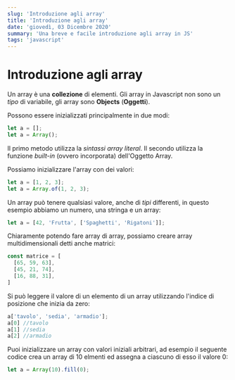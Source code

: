 ```yaml
---
slug: 'Introduzione agli array'
title: 'Introduzione agli array'
date: 'giovedì, 03 Dicembre 2020'
summary: 'Una breve e facile introduzione agli array in JS'
tags: 'javascript'
---
```


# Introduzione agli array

Un array è una **collezione** di elementi.
Gli array in Javascript non sono un *tipo* di variabile, gli array sono **Objects** (**Oggetti**).

Possono essere inizializzati principalmente in due modi:

```js
let a = [];
let a = Array();
```

Il primo metodo utilizza la *sintassi array literal*. Il secondo utilizza la funzione *built-in* (ovvero incorporata) dell'Oggetto Array.

Possiamo inizializzare l'array con dei valori:

```js
let a = [1, 2, 3];
let a = Array.of(1, 2, 3);
```

Un array può tenere qualsiasi valore, anche di *tipi* differenti, in questo esempio abbiamo un numero, una stringa e un array:

```js
let a = [42, 'Frutta', ['Spaghetti', 'Rigatoni']];
```

Chiaramente potendo fare array di array, possiamo creare array multidimensionali detti anche matrici:

```js
const matrice = [
  [65, 59, 63],
  [45, 21, 74],
  [16, 88, 31],
]
```

Si può leggere il valore di un elemento di un array utilizzando l'indice di posizione che inizia da zero:

```js
a['tavolo', 'sedia', 'armadio'];
a[0] //tavolo
a[1] //sedia
a[2] //armadio
```

Puoi inizializzare un array con valori iniziali arbitrari, ad esempio il seguente codice crea un array di 10 elmenti ed assegna a ciascuno di esso il valore 0:

```js
let a = Array(10).fill(0);
```

